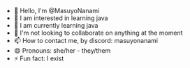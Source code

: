 - 👋 Hello, I'm @MasuyoNanami
- 👀 I am interested in learning java
- 🌱 I am currently learning java
- 💞️ I'm not looking to collaborate on anything at the moment
- 📫 How to contact me, by discord: masuyonanami
- 😄 Pronouns: she/her - they/them
- ⚡ Fun fact: I exist

<!---
MasuyoNanami/MasuyoNanami is a ✨ special ✨ repository because its `README.md` (this file) appears on your GitHub profile.
You can click the Preview link to take a look at your changes.
--->
